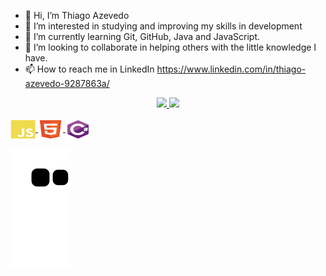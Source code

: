 - 👋 Hi, I’m Thiago Azevedo
- 👀 I’m interested in studying and improving my skills in development
- 🌱 I’m currently learning Git, GitHub, Java and JavaScript.
- 💞️ I’m looking to collaborate in helping others with the little knowledge I have.
- 📫 How to reach me  in LinkedIn https://www.linkedin.com/in/thiago-azevedo-9287863a/

<div align="center">
  <a href="https://github.com/Thiaguinho94">
  <img height="150em" src="https://github-readme-stats.vercel.app/api?username=Thiaguinho94&show_icons=true&theme=dracula&include_all_commits=true&count_private=true"/>
  <img height="150em" src="https://github-readme-stats.vercel.app/api/top-langs/?username=Thiaguinho94&layout=compact&langs_count=7&theme=dark"/>
</div>
  
  <div style="display: inline_block"><br>
  <img align="center" alt="Thiaguinho-Js" height="30" width="40" src="https://raw.githubusercontent.com/devicons/devicon/master/icons/javascript/javascript-plain.svg">
  <img align="center" alt="Thiaguinho-HTML" height="30" width="40" src="https://raw.githubusercontent.com/devicons/devicon/master/icons/html5/html5-original.svg">
  <img align="center" alt="Thiaguinho-Csharp" height="30" width="40" src="https://raw.githubusercontent.com/devicons/devicon/master/icons/csharp/csharp-original.svg">
</div>
  
  ![Snake animation](https://github.com/rafaballerini/rafaballerini/blob/output/github-contribution-grid-snake.svg)
  
  ##

<!---
Thiaguinho94/Thiaguinho94 is a ✨ special ✨ repository because its `README.md` (this file) appears on your GitHub profile.
You can click the Preview link to take a look at your changes.
--->
